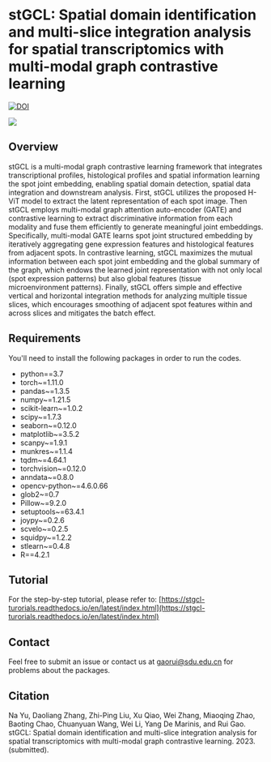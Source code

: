 # stGCL: Spatial domain identification and multi-slice integration analysis for spatial transcriptomics with multi-modal graph contrastive learning
[![DOI](https://zenodo.org/badge/DOI/10.5281/zenodo.8137326.svg)](https://doi.org/10.5281/zenodo.8137326)


![](https://github.com/RuiGaolab/stGCL/blob/main/stGCL_Overview.png)


## Overview
stGCL is a multi-modal graph contrastive learning framework that integrates transcriptional profiles, histological profiles and spatial information learning the spot joint embedding, enabling spatial domain detection, spatial data integration and downstream analysis. First, stGCL utilizes the proposed H-ViT model to extract the latent representation of each spot image. Then stGCL employs multi-modal graph attention auto-encoder (GATE) and contrastive learning to extract discriminative information from each modality and fuse them efficiently to generate meaningful joint embeddings. Specifically, multi-modal GATE learns spot joint structured embedding by iteratively aggregating gene expression features and histological features from adjacent spots. In contrastive learning, stGCL maximizes the mutual information between each spot joint embedding and the global summary of the graph, which endows the learned joint representation with not only local (spot expression patterns) but also global features (tissue microenvironment patterns). Finally, stGCL offers simple and effective vertical and horizontal integration methods for analyzing multiple tissue slices, which encourages smoothing of adjacent spot features within and across slices and mitigates the batch effect.

## Requirements
You'll need to install the following packages in order to run the codes.
* python==3.7
* torch~=1.11.0
* pandas~=1.3.5
* numpy~=1.21.5
* scikit-learn~=1.0.2
* scipy~=1.7.3
* seaborn~=0.12.0
* matplotlib~=3.5.2
* scanpy~=1.9.1
* munkres~=1.1.4
* tqdm~=4.64.1
* torchvision~=0.12.0
* anndata~=0.8.0
* opencv-python~=4.6.0.66
* glob2~=0.7
* Pillow~=9.2.0
* setuptools~=63.4.1
* joypy~=0.2.6
* scvelo~=0.2.5
* squidpy~=1.2.2
* stlearn~=0.4.8
* R==4.2.1

## Tutorial
For the step-by-step tutorial, please refer to:
[https://stgcl-turorials.readthedocs.io/en/latest/index.html](https://stgcl-turorials.readthedocs.io/en/latest/index.html)

## Contact
Feel free to submit an issue or contact us at gaorui@sdu.edu.cn for problems about the packages.

## Citation
Na Yu, Daoliang Zhang, Zhi-Ping Liu, Xu Qiao, Wei Zhang, Miaoqing Zhao, Baoting Chao, Chuanyuan Wang, Wei Li, Yang De Marinis, and Rui Gao. stGCL: Spatial domain identification and multi-slice integration analysis for spatial transcriptomics with multi-modal graph contrastive learning. 2023. (submitted).
